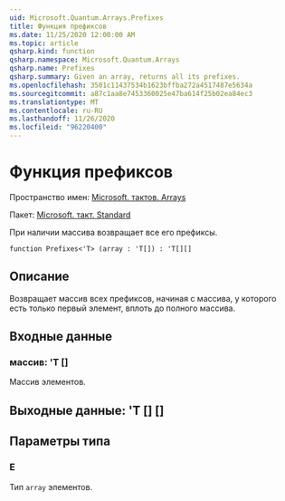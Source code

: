 ```yaml
---
uid: Microsoft.Quantum.Arrays.Prefixes
title: Функция префиксов
ms.date: 11/25/2020 12:00:00 AM
ms.topic: article
qsharp.kind: function
qsharp.namespace: Microsoft.Quantum.Arrays
qsharp.name: Prefixes
qsharp.summary: Given an array, returns all its prefixes.
ms.openlocfilehash: 3501c11437534b1623bffba272a4517487e5634a
ms.sourcegitcommit: a87c1aa8e7453360025e47ba614f25b02ea84ec3
ms.translationtype: MT
ms.contentlocale: ru-RU
ms.lasthandoff: 11/26/2020
ms.locfileid: "96220400"
---
```

# <a name="prefixes-function"></a>Функция префиксов

Пространство имен: [Microsoft. тактов. Arrays](xref:Microsoft.Quantum.Arrays)

Пакет: [Microsoft. такт. Standard](https://nuget.org/packages/Microsoft.Quantum.Standard)


При наличии массива возвращает все его префиксы.

```qsharp
function Prefixes<'T> (array : 'T[]) : 'T[][]
```


## <a name="description"></a>Описание

Возвращает массив всех префиксов, начиная с массива, у которого есть только первый элемент, вплоть до полного массива.

## <a name="input"></a>Входные данные

### <a name="array--t"></a>массив: 'T []

Массив элементов.



## <a name="output--t"></a>Выходные данные: 'T [] []



## <a name="type-parameters"></a>Параметры типа

### <a name="t"></a>Е

Тип `array` элементов.